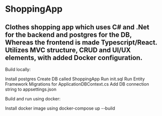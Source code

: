 ﻿# ShoppingApp

Clothes shopping app which uses C# and .Net for the backend and postgres for the DB, Whereas the frontend is made Typescript/React. Utilizes MVC structure, CRUD and UI/UX elements, with added Docker configuration.
---------------------------
Build locally:

Install postgres
Create DB called ShoppingApp
Run init.sql
Run Entity Framework Migrations for ApplicationDBContext.cs
Add DB connection string to appsettings.json

Build and run using docker:

Install docker image using docker-compose up --build
